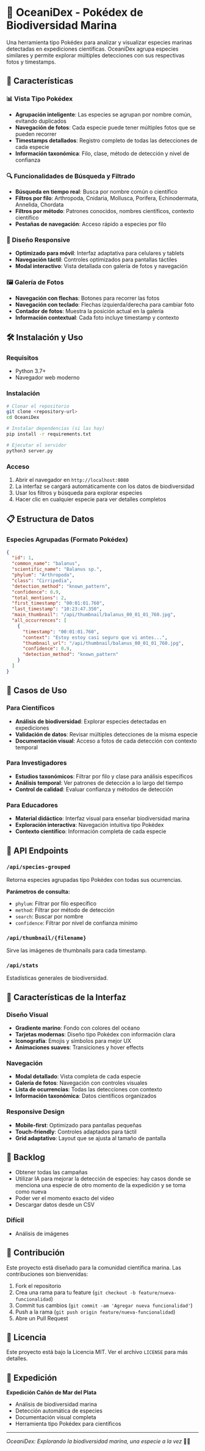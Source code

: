# 🌊 OceaniDex - Pokédex de Biodiversidad Marina

Una herramienta tipo Pokédex para analizar y visualizar especies marinas detectadas en expediciones científicas. OceaniDex agrupa especies similares y permite explorar múltiples detecciones con sus respectivas fotos y timestamps.

## 🚀 Características

### 📊 Vista Tipo Pokédex
- **Agrupación inteligente**: Las especies se agrupan por nombre común, evitando duplicados
- **Navegación de fotos**: Cada especie puede tener múltiples fotos que se pueden recorrer
- **Timestamps detallados**: Registro completo de todas las detecciones de cada especie
- **Información taxonómica**: Filo, clase, método de detección y nivel de confianza

### 🔍 Funcionalidades de Búsqueda y Filtrado
- **Búsqueda en tiempo real**: Busca por nombre común o científico
- **Filtros por filo**: Arthropoda, Cnidaria, Mollusca, Porifera, Echinodermata, Annelida, Chordata
- **Filtros por método**: Patrones conocidos, nombres científicos, contexto científico
- **Pestañas de navegación**: Acceso rápido a especies por filo

### 📱 Diseño Responsive
- **Optimizado para móvil**: Interfaz adaptativa para celulares y tablets
- **Navegación táctil**: Controles optimizados para pantallas táctiles
- **Modal interactivo**: Vista detallada con galería de fotos y navegación

### 🖼️ Galería de Fotos
- **Navegación con flechas**: Botones para recorrer las fotos
- **Navegación con teclado**: Flechas izquierda/derecha para cambiar foto
- **Contador de fotos**: Muestra la posición actual en la galería
- **Información contextual**: Cada foto incluye timestamp y contexto

## 🛠️ Instalación y Uso

### Requisitos
- Python 3.7+
- Navegador web moderno

### Instalación
```bash
# Clonar el repositorio
git clone <repository-url>
cd OceaniDex

# Instalar dependencias (si las hay)
pip install -r requirements.txt

# Ejecutar el servidor
python3 server.py
```

### Acceso
1. Abrir el navegador en `http://localhost:8080`
2. La interfaz se cargará automáticamente con los datos de biodiversidad
3. Usar los filtros y búsqueda para explorar especies
4. Hacer clic en cualquier especie para ver detalles completos

## 📋 Estructura de Datos

### Especies Agrupadas (Formato Pokédex)
```json
{
  "id": 1,
  "common_name": "balanus",
  "scientific_name": "Balanus sp.",
  "phylum": "Arthropoda",
  "class": "Cirripedia",
  "detection_method": "known_pattern",
  "confidence": 0.9,
  "total_mentions": 2,
  "first_timestamp": "00:01:01.760",
  "last_timestamp": "10:23:47.350",
  "main_thumbnail": "/api/thumbnail/balanus_00_01_01_760.jpg",
  "all_occurrences": [
    {
      "timestamp": "00:01:01.760",
      "context": "Estoy estoy casi seguro que vi antes...",
      "thumbnail_url": "/api/thumbnail/balanus_00_01_01_760.jpg",
      "confidence": 0.9,
      "detection_method": "known_pattern"
    }
  ]
}
```

## 🎯 Casos de Uso

### Para Científicos
- **Análisis de biodiversidad**: Explorar especies detectadas en expediciones
- **Validación de datos**: Revisar múltiples detecciones de la misma especie
- **Documentación visual**: Acceso a fotos de cada detección con contexto temporal

### Para Investigadores
- **Estudios taxonómicos**: Filtrar por filo y clase para análisis específicos
- **Análisis temporal**: Ver patrones de detección a lo largo del tiempo
- **Control de calidad**: Evaluar confianza y métodos de detección

### Para Educadores
- **Material didáctico**: Interfaz visual para enseñar biodiversidad marina
- **Exploración interactiva**: Navegación intuitiva tipo Pokédex
- **Contexto científico**: Información completa de cada especie

## 🔧 API Endpoints

### `/api/species-grouped`
Retorna especies agrupadas tipo Pokédex con todas sus ocurrencias.

**Parámetros de consulta:**
- `phylum`: Filtrar por filo específico
- `method`: Filtrar por método de detección
- `search`: Buscar por nombre
- `confidence`: Filtrar por nivel de confianza mínimo

### `/api/thumbnail/{filename}`
Sirve las imágenes de thumbnails para cada timestamp.

### `/api/stats`
Estadísticas generales de biodiversidad.

## 🎨 Características de la Interfaz

### Diseño Visual
- **Gradiente marino**: Fondo con colores del océano
- **Tarjetas modernas**: Diseño tipo Pokédex con información clara
- **Iconografía**: Emojis y símbolos para mejor UX
- **Animaciones suaves**: Transiciones y hover effects

### Navegación
- **Modal detallado**: Vista completa de cada especie
- **Galería de fotos**: Navegación con controles visuales
- **Lista de ocurrencias**: Todas las detecciones con contexto
- **Información taxonómica**: Datos científicos organizados

### Responsive Design
- **Mobile-first**: Optimizado para pantallas pequeñas
- **Touch-friendly**: Controles adaptados para táctil
- **Grid adaptativo**: Layout que se ajusta al tamaño de pantalla


## 📌 Backlog

- Obtener todas las campañas
- Utilizar IA para mejorar la detección de especies: hay casos donde se menciona una especie de otro momento de la expedición y se toma como nueva
- Poder ver el momento exacto del video
- Descargar datos desde un CSV

### Difícil
- Análisis de imágenes

## 🤝 Contribución

Este proyecto está diseñado para la comunidad científica marina. Las contribuciones son bienvenidas:

1. Fork el repositorio
2. Crea una rama para tu feature (`git checkout -b feature/nueva-funcionalidad`)
3. Commit tus cambios (`git commit -am 'Agregar nueva funcionalidad'`)
4. Push a la rama (`git push origin feature/nueva-funcionalidad`)
5. Abre un Pull Request

## 📄 Licencia

Este proyecto está bajo la Licencia MIT. Ver el archivo `LICENSE` para más detalles.

## 🌊 Expedición

**Expedición Cañón de Mar del Plata**
- Análisis de biodiversidad marina
- Detección automática de especies
- Documentación visual completa
- Herramienta tipo Pokédex para científicos

---

*OceaniDex: Explorando la biodiversidad marina, una especie a la vez* 🌊🐠 